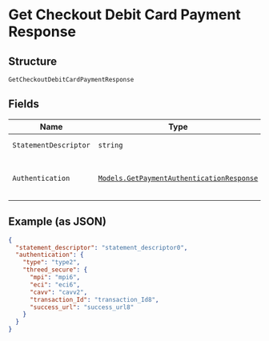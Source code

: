 
# Get Checkout Debit Card Payment Response

## Structure

`GetCheckoutDebitCardPaymentResponse`

## Fields

| Name | Type | Tags | Description |
|  --- | --- | --- | --- |
| `StatementDescriptor` | `string` | Required | Descrição na fatura |
| `Authentication` | [`Models.GetPaymentAuthenticationResponse`](../../doc/models/get-payment-authentication-response.md) | Required | Payment Authentication response object data |

## Example (as JSON)

```json
{
  "statement_descriptor": "statement_descriptor0",
  "authentication": {
    "type": "type2",
    "threed_secure": {
      "mpi": "mpi6",
      "eci": "eci6",
      "cavv": "cavv2",
      "transaction_Id": "transaction_Id8",
      "success_url": "success_url8"
    }
  }
}
```

